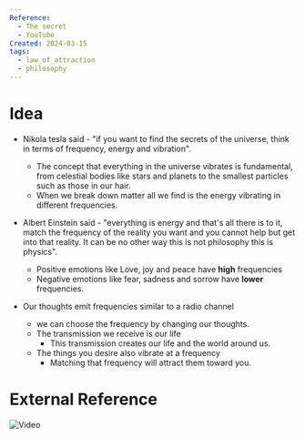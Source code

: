 ```yaml
---
Reference:
  - The secret
  - YouTube
Created: 2024-03-15
tags:
  - law_of_attraction
  - philosophy
---
```

# Idea

* Nikola tesla said - "if you want to find the secrets of the universe, think in terms of frequency, energy and vibration". 
	* The concept that everything in the universe vibrates is fundamental, from celestial bodies like stars and planets to the smallest particles such as those in our hair. 
	* When we break down matter all we find is the energy vibrating in different frequencies. 

* Albert Einstein said - "everything is energy and that's all there is to it, match the frequency of the reality you want and you cannot help but get into that reality. It can be no other way this is not philosophy this is physics".
	* Positive emotions like Love, joy and peace have **high** frequencies
	* Negative emotions like fear, sadness and sorrow have **lower** frequencies.
* Our thoughts emit frequencies similar to a radio channel
	* we can choose the frequency by changing our thoughts.
    - The transmission we receive is our life
	    - This transmission creates our life and the world around us.
	- The things you desire also vibrate at a frequency
		- Matching that frequency will attract them toward you.

# External Reference

![Video](https://www.youtube.com/watch?v=_M14s4luSxM&list=PLTcHS3I9NgjEhGS-H2x-iv9JhL7biZ9nv&index=30&ab_channel=IgnitetheIntellect)
